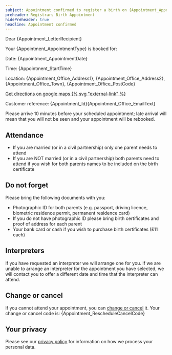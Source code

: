 ```yaml
---
subject: Appointment confirmed to register a birth on {Appointment_AppointmentDate} at {Appointment_StartTime}
preheader: Registrars Birth Appointment 
hidePreheader: true
headline: Appointment confirmed
---
```


Dear {Appointment_LetterRecipient}

Your {Appointment_AppointmentType} is booked for: 

Date: {Appointment_AppointmentDate}

Time: {Appointment_StartTime}

Location: {Appointment_Office_Address1}, {Appointment_Office_Address2}, {Appointment_Office_Town}, {Appointment_Office_PostCode}

[Get directions on google maps {% svg "external-link" %}]({Appointment_Office_MapLink})

Customer reference: {Appointment_Id}{Appointment_Office_EmailText}

Please arrive 10 minutes before your scheduled appointment; late arrival will mean that you will not be seen and your appointment will be rebooked.


## Attendance
  - If you are married (or in a civil partnership) only one parent needs to attend
  - If you are NOT married (or in a civil partnership) both parents need to attend if you wish for both parents names to be included on the birth certificate


## Do not forget
Please bring the following documents with you:

- Photographic ID for both parents (e.g. passport, driving licence, biometric residence permit, permanent residence card)
- If you do not have photographic ID please bring birth certificates and proof of address for each parent 
- Your bank card or cash if you wish to purchase birth certificates (£11 each)


## Interpreters
If you have requested an interpreter we will arrange one for you. If we are unable to arrange an interpreter for the appointment you have selected, we will contact you to offer a different date and time that the interpreter can attend. 


## Change or cancel
If you cannot attend your appointment, you can [change or cancel]({Appointment_RescheduleCancelLink}) it.
Your change or cancel code is: {Appointment_RescheduleCancelCode}


## Your privacy
Please see our [privacy policy](https://www.leeds.gov.uk/registrarsprivacy) for information on how we process your personal data.
